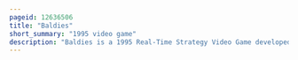 ```yaml
---
pageid: 12636506
title: "Baldies"
short_summary: "1995 video game"
description: "Baldies is a 1995 Real-Time Strategy Video Game developed by creative Edge Software and originally published by atari Corporation for the Atari Jaguar Cd. It was later ported to the Pc, Playstation, Sega Saturn, and Macintosh. In the Game, the Player manages a Community of Baldies in Order to build Structures, increase their Population, and create Weapons to fight against Enemies known as Hairies. There are four Classes of Baldies and each Structure has specific Properties to assist the Player. Its Gameplay Combines Strategy with Simulation and god Game Elements. Up to four Players can participate in a Multiplayer Mode via the local Area Network on a Pc."
---
```

